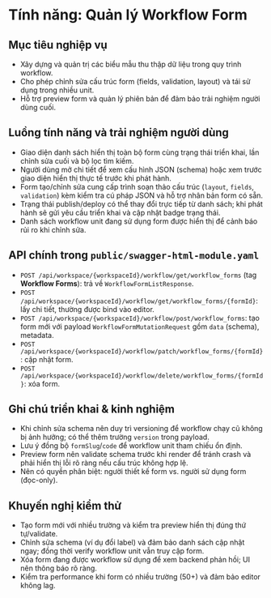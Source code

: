 # Tính năng: Quản lý Workflow Form

## Mục tiêu nghiệp vụ
- Xây dựng và quản trị các biểu mẫu thu thập dữ liệu trong quy trình workflow.
- Cho phép chỉnh sửa cấu trúc form (fields, validation, layout) và tái sử dụng trong nhiều unit.
- Hỗ trợ preview form và quản lý phiên bản để đảm bảo trải nghiệm người dùng cuối.

## Luồng tính năng và trải nghiệm người dùng
- Giao diện danh sách hiển thị toàn bộ form cùng trạng thái triển khai, lần chỉnh sửa cuối và bộ lọc tìm kiếm.
- Người dùng mở chi tiết để xem cấu hình JSON (schema) hoặc xem trước giao diện hiển thị thực tế trước khi phát hành.
- Form tạo/chỉnh sửa cung cấp trình soạn thảo cấu trúc (`layout`, `fields`, `validation`) kèm kiểm tra cú pháp JSON và hỗ trợ nhân bản form có sẵn.
- Trạng thái publish/deploy có thể thay đổi trực tiếp từ danh sách; khi phát hành sẽ gửi yêu cầu triển khai và cập nhật badge trạng thái.
- Danh sách workflow unit đang sử dụng form được hiển thị để cảnh báo rủi ro khi chỉnh sửa.

## API chính trong `public/swagger-html-module.yaml`
- `POST /api/workspace/{workspaceId}/workflow/get/workflow_forms` (tag **Workflow Forms**): trả về `WorkflowFormListResponse`.
- `POST /api/workspace/{workspaceId}/workflow/get/workflow_forms/{formId}`: lấy chi tiết, thường được bind vào editor.
- `POST /api/workspace/{workspaceId}/workflow/post/workflow_forms`: tạo form mới với payload `WorkflowFormMutationRequest` gồm `data` (schema), metadata.
- `POST /api/workspace/{workspaceId}/workflow/patch/workflow_forms/{formId}`: cập nhật form.
- `POST /api/workspace/{workspaceId}/workflow/delete/workflow_forms/{formId}`: xóa form.

## Ghi chú triển khai & kinh nghiệm
- Khi chỉnh sửa schema nên duy trì versioning để workflow chạy cũ không bị ảnh hưởng; có thể thêm trường `version` trong payload.
- Lưu ý đồng bộ `formSlug`/`code` để workflow unit tham chiếu ổn định.
- Preview form nên validate schema trước khi render để tránh crash và phải hiển thị lỗi rõ ràng nếu cấu trúc không hợp lệ.
- Nên có quyền phân biệt: người thiết kế form vs. người sử dụng form (đọc-only).

## Khuyến nghị kiểm thử
- Tạo form mới với nhiều trường và kiểm tra preview hiển thị đúng thứ tự/validate.
- Chỉnh sửa schema (ví dụ đổi label) và đảm bảo danh sách cập nhật ngay; đồng thời verify workflow unit vẫn truy cập form.
- Xóa form đang được workflow sử dụng để xem backend phản hồi; UI nên thông báo rõ ràng.
- Kiểm tra performance khi form có nhiều trường (50+) và đảm bảo editor không lag.
